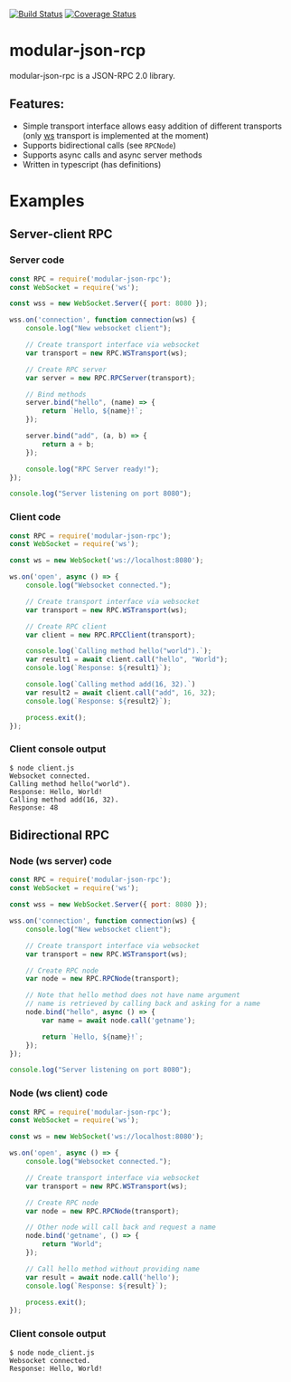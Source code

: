 [![Build Status](https://travis-ci.org/chemicstry/modular-json-rpc.svg?branch=master)](https://travis-ci.org/chemicstry/modular-json-rpc) [![Coverage Status](https://coveralls.io/repos/github/chemicstry/modular-json-rpc/badge.svg?branch=master)](https://coveralls.io/github/chemicstry/modular-json-rpc?branch=master)

# modular-json-rcp
modular-json-rpc is a JSON-RPC 2.0 library.

## Features:
- Simple transport interface allows easy addition of different transports (only [ws](https://github.com/websockets/ws) transport is implemented at the moment)
- Supports bidirectional calls (see `RPCNode`)
- Supports async calls and async server methods
- Written in typescript (has definitions)

# Examples
## Server-client RPC
### Server code
```javascript
const RPC = require('modular-json-rpc');
const WebSocket = require('ws');

const wss = new WebSocket.Server({ port: 8080 });

wss.on('connection', function connection(ws) {
    console.log("New websocket client");

    // Create transport interface via websocket
    var transport = new RPC.WSTransport(ws);

    // Create RPC server
    var server = new RPC.RPCServer(transport);

    // Bind methods
    server.bind("hello", (name) => {
        return `Hello, ${name}!`;
    });

    server.bind("add", (a, b) => {
        return a + b;
    });

    console.log("RPC Server ready!");
});

console.log("Server listening on port 8080");
```
### Client code
```javascript
const RPC = require('modular-json-rpc');
const WebSocket = require('ws');

const ws = new WebSocket('ws://localhost:8080');

ws.on('open', async () => {
    console.log("Websocket connected.");

    // Create transport interface via websocket
    var transport = new RPC.WSTransport(ws);

    // Create RPC client
    var client = new RPC.RPCClient(transport);

    console.log(`Calling method hello("world").`);
    var result1 = await client.call("hello", "World");
    console.log(`Response: ${result1}`);

    console.log(`Calling method add(16, 32).`)
    var result2 = await client.call("add", 16, 32);
    console.log(`Response: ${result2}`);

    process.exit();
});

```
### Client console output
```shell
$ node client.js
Websocket connected.
Calling method hello("world").
Response: Hello, World!
Calling method add(16, 32).
Response: 48
```

## Bidirectional RPC
### Node (ws server) code
```javascript
const RPC = require('modular-json-rpc');
const WebSocket = require('ws');

const wss = new WebSocket.Server({ port: 8080 });

wss.on('connection', function connection(ws) {
    console.log("New websocket client");

    // Create transport interface via websocket
    var transport = new RPC.WSTransport(ws);

    // Create RPC node
    var node = new RPC.RPCNode(transport);

    // Note that hello method does not have name argument
    // name is retrieved by calling back and asking for a name
    node.bind("hello", async () => {
        var name = await node.call('getname');

        return `Hello, ${name}!`;
    });
});

console.log("Server listening on port 8080");
```
### Node (ws client) code
```javascript
const RPC = require('modular-json-rpc');
const WebSocket = require('ws');

const ws = new WebSocket('ws://localhost:8080');

ws.on('open', async () => {
    console.log("Websocket connected.");

    // Create transport interface via websocket
    var transport = new RPC.WSTransport(ws);

    // Create RPC node
    var node = new RPC.RPCNode(transport);

    // Other node will call back and request a name
    node.bind('getname', () => {
        return "World";
    });

    // Call hello method without providing name
    var result = await node.call('hello');
    console.log(`Response: ${result}`);

    process.exit();
});
```
### Client console output
```shell
$ node node_client.js
Websocket connected.
Response: Hello, World!
```